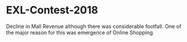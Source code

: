 # EXL-Contest-2018
Decline in Mall Revenue although there was considerable footfall. One of the major reason for this was emergence of Online Shopping. 
